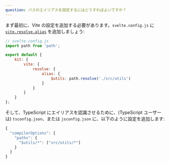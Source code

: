 ```yaml
---
question: パスのエイリアスを設定するにはどうすればよいですか？
---
```


まず最初に、Vite の設定を追加する必要があります。`svelte.config.js` に [`vite.resolve.alias`](https://ja.vitejs.dev/config/#resolve-alias) を追加しましょう:

```js
// svelte.config.js
import path from 'path';

export default {
	kit: {
		vite: {
			resolve: {
				alias: {
					$utils: path.resolve('./src/utils')
				}
			}
		}
	}
};
```

そして、TypeScript にエイリアスを認識させるために、(TypeScript ユーザーは) `tsconfig.json`、または `jsconfig.json` に、以下のように設定を追加します:

```js
{
  "compilerOptions": {
    "paths": {
      "$utils/*": ["src/utils/*"]
    }
  }
}
```

